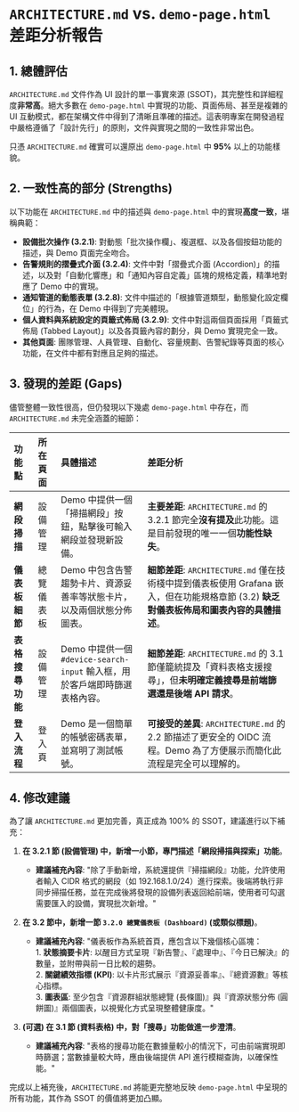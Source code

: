 # `ARCHITECTURE.md` vs. `demo-page.html` 差距分析報告

## 1. 總體評估

`ARCHITECTURE.md` 文件作為 UI 設計的單一事實來源 (SSOT)，其完整性和詳細程度**非常高**。絕大多數在 `demo-page.html` 中實現的功能、頁面佈局、甚至是複雜的 UI 互動模式，都在架構文件中得到了清晰且準確的描述。這表明專案在開發過程中嚴格遵循了「設計先行」的原則，文件與實現之間的一致性非常出色。

只憑 `ARCHITECTURE.md` 確實可以還原出 `demo-page.html` 中 **95%** 以上的功能樣貌。

## 2. 一致性高的部分 (Strengths)

以下功能在 `ARCHITECTURE.md` 中的描述與 `demo-page.html` 中的實現**高度一致**，堪稱典範：

*   **設備批次操作 (3.2.1)**: 對動態「批次操作欄」、複選框、以及各個按鈕功能的描述，與 Demo 頁面完全吻合。
*   **告警規則的摺疊式介面 (3.2.4)**: 文件中對「摺疊式介面 (Accordion)」的描述，以及對「自動化響應」和「通知內容自定義」區塊的規格定義，精準地對應了 Demo 中的實現。
*   **通知管道的動態表單 (3.2.8)**: 文件中描述的「根據管道類型，動態變化設定欄位」的行為，在 Demo 中得到了完美體現。
*   **個人資料與系統設定的頁籤式佈局 (3.2.9)**: 文件中對這兩個頁面採用「頁籤式佈局 (Tabbed Layout)」以及各頁籤內容的劃分，與 Demo 實現完全一致。
*   **其他頁面**: 團隊管理、人員管理、自動化、容量規劃、告警紀錄等頁面的核心功能，在文件中都有對應且足夠的描述。

## 3. 發現的差距 (Gaps)

儘管整體一致性很高，但仍發現以下幾處 `demo-page.html` 中存在，而 `ARCHITECTURE.md` 未完全涵蓋的細節：

| 功能點 | 所在頁面 | 具體描述 | 差距分析 |
| :--- | :--- | :--- | :--- |
| **網段掃描** | 設備管理 | Demo 中提供一個「掃描網段」按鈕，點擊後可輸入網段並發現新設備。 | **主要差距**: `ARCHITECTURE.md` 的 3.2.1 節完全**沒有提及**此功能。這是目前發現的唯一一個**功能性缺失**。 |
| **儀表板細節** | 總覽儀表板 | Demo 中包含告警趨勢卡片、資源妥善率等狀態卡片，以及兩個狀態分佈圖表。 | **細節差距**: `ARCHITECTURE.md` 僅在技術棧中提到儀表板使用 Grafana 嵌入，但在功能規格章節 (3.2) **缺乏對儀表板佈局和圖表內容的具體描述**。 |
| **表格搜尋功能** | 設備管理 | Demo 中提供一個 `#device-search-input` 輸入框，用於客戶端即時篩選表格內容。 | **細節差距**: `ARCHITECTURE.md` 的 3.1 節僅籠統提及「資料表格支援搜尋」，但**未明確定義搜尋是前端篩選還是後端 API 請求**。 |
| **登入流程** | 登入頁 | Demo 是一個簡單的帳號密碼表單，並寫明了測試帳號。 | **可接受的差異**: `ARCHITECTURE.md` 的 2.2 節描述了更安全的 OIDC 流程。Demo 為了方便展示而簡化此流程是完全可以理解的。 |

## 4. 修改建議

為了讓 `ARCHITECTURE.md` 更加完善，真正成為 100% 的 SSOT，建議進行以下補充：

1.  **在 3.2.1 節 (設備管理) 中，新增一小節，專門描述「網段掃描與探索」功能**。
    *   **建議補充內容**: "除了手動新增，系統還提供『掃描網段』功能，允許使用者輸入 CIDR 格式的網段（如 192.168.1.0/24）進行探索。後端將執行非同步掃描任務，並在完成後將發現的設備列表返回給前端，使用者可勾選需要匯入的設備，實現批次新增。"

2.  **在 3.2 節中，新增一節 `3.2.0 總覽儀表板 (Dashboard)` (或類似標題)**。
    *   **建議補充內容**: "儀表板作為系統首頁，應包含以下幾個核心區塊：<br> 1. **狀態摘要卡片**: 以醒目方式呈現『新告警』、『處理中』、『今日已解決』的數量，並附帶與前一日比較的趨勢。<br> 2. **關鍵績效指標 (KPI)**: 以卡片形式展示『資源妥善率』、『總資源數』等核心指標。<br> 3. **圖表區**: 至少包含『資源群組狀態總覽 (長條圖)』與『資源狀態分佈 (圓餅圖)』兩個圖表，以視覺化方式呈現整體健康度。"

3.  **(可選) 在 3.1 節 (資料表格) 中，對「搜尋」功能做進一步澄清**。
    *   **建議補充內容**: "表格的搜尋功能在數據量較小的情況下，可由前端實現即時篩選；當數據量較大時，應由後端提供 API 進行模糊查詢，以確保性能。"

完成以上補充後，`ARCHITECTURE.md` 將能更完整地反映 `demo-page.html` 中呈現的所有功能，其作為 SSOT 的價值將更加凸顯。
